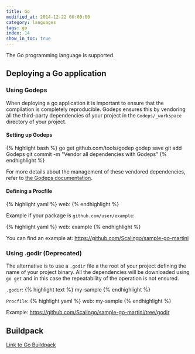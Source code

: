 ```yaml
---
title: Go
modified_at: 2014-12-22 00:00:00
category: languages
tags: go
index: 14
show_in_toc: true
---
```


The Go programming language is supported.

## Deploying a Go application

### Using Godeps

When deploying a go application it is important to ensure that the
compilation is completely reproducible.  Godeps ensures this by vendoring
all the third-party dependencies of your project in the `Godeps/_workspace`
directory of your project.

#### Setting up Godeps

{% highlight bash %}
go get github.com/tools/godep
godep save <package of your project>
git add Godeps
git commit -m "Vendor all dependencies with Godeps"
{% endhighlight %}

For more details about the management of these vendored dependencies,
refer to [the Godeps documentation](https://github.com/tools/godep).

#### Defining a Procfile

{% highlight yaml %}
web: <base package name>
{% endhighlight %}

Example if your package is `github.com/user/example`:

{% highlight yaml %}
web: example
{% endhighlight %}

You can find an example at: https://github.com/Scalingo/sample-go-martini

### Using .godir (Deprecated)

The alternative is to use a `.godir` file a the root of your project
defining the name of your project binary. All the dependencies will be
downloaded using `go get` and in this case the repeatability of the
operation is not ensured.

`.godir`:
{% highlight text %}
my-sample
{% endhighlight %}

`Procfile`:
{% highlight yaml %}
web: my-sample
{% endhighlight %}

Example: https://github.com/Scalingo/sample-go-martini/tree/godir

## Buildpack

[Link to Go Buildpack](https://github.com/kr/heroku-buildpack-go)
